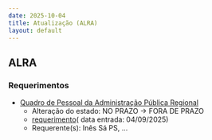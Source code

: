 ```yaml
---
date: 2025-10-04
title: Atualização (ALRA)
layout: default
---
```

## ALRA

### Requerimentos

* [Quadro de Pessoal da Administração Pública Regional](http://base.alra.pt:82/4DACTION/w_pesquisa_registo/4/8938)
  * Alteração do estado: NO PRAZO → FORA DE PRAZO
  * [requerimento](http://base.alra.pt:82/Doc_Req/XIIIreque410.pdf)( data entrada: 04/09/2025)
  * Requerente(s): Inês Sá PS, ...
